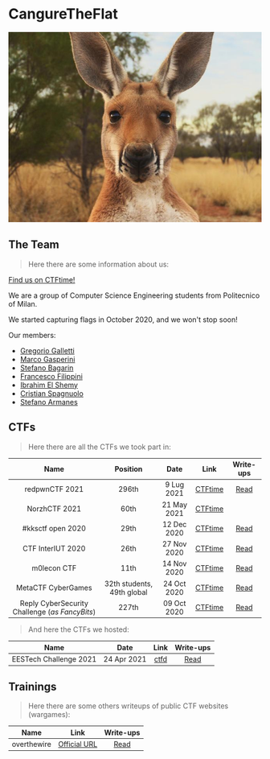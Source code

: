 # CangureTheFlat 
![Cangure](./cangure.jpg "cangure")


## The Team
> Here there are some information about us:

[Find us on CTFtime!](https://ctftime.org/team/137370)

We are a group of Computer Science Engineering students from Politecnico of Milan.

We started capturing flags in October 2020, and we won't stop soon!

Our members: 
* [Gregorio Galletti](https://github.com/gregalletti)
* [Marco Gasperini](https://github.com/marcuz1996)
* [Stefano Bagarin](https://github.com/stepolimi)
* [Francesco Filippini](https://github.com/filippinifra)
* [Ibrahim El Shemy](https://github.com/ibriaco)
* [Cristian Spagnuolo](https://github.com/cris96spa)
* [Stefano Armanes](https://github.com/stearm)

## CTFs
> Here there are all the CTFs we took part in:

| Name | Position | Date |Link|Write-ups|
|:----:|:--------:|:----:|:--:|:-------:|
|redpwnCTF 2021|296th|9 Lug 2021|[CTFtime](https://ctftime.org/event/1327)|[Read](https://github.com/gregalletti/CTF_writeups/tree/main/redpwn)|
|NorzhCTF 2021|60th|21 May 2021|[CTFtime](https://ctftime.org/event/1301)||
|#kksctf open 2020|29th|12 Dec 2020|[CTFtime](https://ctftime.org/event/1112)|[Read](https://github.com/gregalletti/CTF_writeups/tree/main/kksctf2020)|
|CTF InterIUT 2020|26th|27 Nov 2020|[CTFtime](https://ctftime.org/event/1176)|[Read](https://github.com/gregalletti/CTF_writeups/tree/main/InterIUTCTF2020)|
|m0lecon CTF|11th|14 Nov 2020|[CTFtime](https://ctftime.org/event/1135)|[Read](https://github.com/gregalletti/CTF_writeups/tree/main/m0leconCTF2020)|
|MetaCTF CyberGames|32th students, 49th global|24 Oct 2020|[CTFtime](https://ctftime.org/event/1106)|[Read](https://github.com/gregalletti/CTF_writeups/tree/main/MetaCTF2020)|
|Reply CyberSecurity Challenge (*as FancyBits*)|227th|09 Oct 2020|[CTFtime](https://ctftime.org/event/1131)|[Read](https://github.com/gregalletti/CTF_writeups/tree/main/Reply2020)|

> And here the CTFs we hosted:

| Name | Date |Link|Write-ups|
|:----:|:----:|:--:|:-------:|
|EESTech Challenge 2021|24 Apr 2021|[ctfd](https://mesa.ctfd.io/)|[Read](https://github.com/gregalletti/CTF_writeups/tree/main/EESTech2021)|

## Trainings
> Here there are some others writeups of public CTF websites (wargames):

| Name |Link|Write-ups|
|:----:|:--:|:-------:|
|overthewire|[Official URL](https://overthewire.org/wargames/)|[Read](https://github.com/gregalletti/CTF_writeups/tree/main/trainings/overthewire)|
